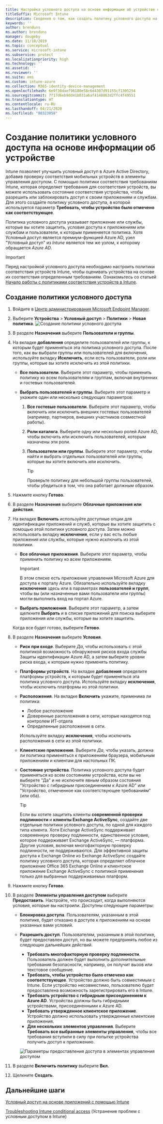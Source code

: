 ```yaml
---
title: Настройка условного доступа на основе информации об устройстве с помощью Intune
titleSuffix: Microsoft Intune
description: Сведения о том, как создать политику условного доступа на основе информации об устройстве в зависимости от политик управления мобильными приложениями и соответствия устройств Microsoft Intune.
keywords: ''
author: brenduns
ms.author: brenduns
manager: dougeby
ms.date: 11/18/2019
ms.topic: conceptual
ms.service: microsoft-intune
ms.subservice: protect
ms.localizationpriority: high
ms.technology: ''
ms.assetid: ''
ms.reviewer: ''
ms.suite: ems
ms.custom: intune-azure
ms.collection: M365-identity-device-management
ms.openlocfilehash: 6e9f30daef96180e58c6d4307d91155cf1305254
ms.sourcegitcommit: 7f17d6eb9dd41b031a6af4148863d2ffc4f49551
ms.translationtype: HT
ms.contentlocale: ru-RU
ms.lasthandoff: 04/21/2020
ms.locfileid: "80323058"
---
```

# <a name="create-a-device-based-conditional-access-policy"></a>Создание политики условного доступа на основе информации об устройстве

Intune позволяет улучшить условный доступ в Azure Active Directory, добавив проверку соответствия мобильных устройств в элементы управления доступом. С помощью политики соответствия требованиям Intune, которая определяет требования для соответствия устройств, вы можете использовать состояние соответствия устройства, чтобы разрешить или заблокировать доступ к своим приложениям и службам. Для этого создайте политику условного доступа, в которой используется параметр **Требовать, чтобы устройство было отмечено как соответствующее**.

Политика условного доступа указывает приложение или службы, которые вы хотите защитить, условия доступа к приложениям или службам и пользователи, к которым применяется политика. Хотя Условный доступ является премиум-функцией Azure AD, узел "Условный доступ" из *Intune* является тем же узлом, к которому обращается *Azure AD*.

> [!IMPORTANT]
> Перед настройкой условного доступа необходимо настроить политики соответствия устройств Intune, чтобы оценивать устройства на основе их соответствия определенным требованиям. Ознакомьтесь со статьей [Начало работы с политиками соответствия устройств в Intune](device-compliance-get-started.md).

## <a name="create-conditional-access-policy"></a>Создание политики условного доступа

1. Войдите в [Центр администрирования Microsoft Endpoint Manager](https://go.microsoft.com/fwlink/?linkid=2109431).

2. Выберите **Устройства** > **Условный доступ** > **Политики** > **Новая политика**.
  ![Создание политики условного доступа](./media/create-conditional-access-intune/create-ca.png)

3. В разделе **Назначения** выберите **Пользователи и группы**.

4. На вкладке **добавления** определите пользователей или группы, к которым будет применяться эта политика условного доступа. После того, как вы выбрали группы или пользователей для включения, используйте вкладку **Исключить**, если есть пользователи, роли или группы, которые вы хотите исключить из этой политики.

   - **Все пользователи**. Выберите этот параметр, чтобы применить политику ко всем пользователям и группам, включая внутренних и гостевых пользователей.

   - **Выбрать пользователей и группы**. Выберите этот параметр и укажите один или несколько следующих параметров:
  
     1. **Все гостевые пользователи**. Выберите этот параметр, чтобы включить или исключить внешних гостевых пользователей (например, партнеров, внешних участников совместной работы).

     2. **Роли каталога**. Выберите одну или несколько ролей Azure AD, чтобы включить или исключить пользователей, которым назначены эти роли.

     3. **Пользователи или группы**. Выберите этот параметр, чтобы найти и выбрать отдельных пользователей или группы, которые вы хотите включить или исключить.

        > [!TIP]
        > Проверьте политику для небольшой группы пользователей, чтобы убедиться в том, что она работает должным образом.

5. Нажмите кнопку **Готово**.

6. В разделе **Назначения** выберите **Облачные приложения или действия**.

7. На вкладке **Включить** используйте доступные опции для идентификации приложений и служб, которые вы хотите защитить с помощью этой политики условного доступа. Затем можно использовать вкладку **исключения**, если у вас есть любые приложения или службы, которые нужно исключить из этой политики.

   - **Все облачные приложения**. Выберите этот параметр, чтобы применить политику ко всем приложениям.
     > [!IMPORTANT]
     > В этом списке есть приложение управления Microsoft Azure для доступа к порталу Azure. Обязательно используйте вкладку **исключения** здесь или в параметрах **пользователей и групп**, чтобы вы (или назначенные вами пользователи или группы) могли выполнить вход на портал Azure. 

   - **Выбрать приложения**. Выберите этот параметр, а затем щелкните **Выбрать** и в списке приложений для поиска выберите приложения или службы, которые вы хотите защитить.

   Когда все будет готово, выберите **Готово**.

8. В разделе **Назначения** выберите **Условия**.

   - **Риск при входе**. Выберите *Да*, чтобы использовать с этой политикой возможность обнаружения рисков входа службы Защиты идентификации Azure AD, а затем выберите уровни риска входа, к которым нужно применять политику.

   - **Платформы устройств**. На вкладке **добавления** определите платформы устройств, к которым будет применяться эта политика условного доступа. Используйте вкладку **исключения**, чтобы исключить платформы из этой политики.

   - **Расположения**. На вкладке **Включить** укажите, применима ли политика:
     - Любое расположение
     - Доверенные расположения в сети, которые находятся под контролем ИТ-отдела
     - Определенные расположение в сети.

     Используйте вкладку **исключения**, чтобы исключить расположения в сети из этой политики.

   - **Клиентские приложения**. Выберите *Да*, чтобы указать, должна ли политика применяться к приложениям браузера, мобильным приложениям и клиентам для настольных ПК.

   - **Состояние устройства**. Политика условного доступа будет применяться ко всем состояниям устройства, если вы не выберете "Да" и не исключите явным образом состояния "Устройство с гибридным присоединением к Azure AD" или "Устройство, отмеченное как соответствующее требованиям" (или оба).

     > [!TIP]
     > Если вы хотите защитить клиенты **современной проверки подлинности** и **клиенты Exchange ActiveSync**, создайте две отдельные политики условного доступа, по одной для каждого типа клиента. Хотя Exchange ActiveSync поддерживает современную проверку подлинности, единственное условие, которое поддерживает Exchange ActiveSync, — платформа. Другие условия, включая многофакторную проверку подлинности, не поддерживаются. Для эффективной защиты доступа к Exchange Online из Exchange ActiveSync создайте политику условного доступа, которая определяет облачное приложение Office 365 Exchange Online и клиентское приложение Exchange ActiveSync с политикой применения только для выбранных поддерживаемых платформ.

9. Нажмите кнопку **Готово**.

10. В разделе **Элементы управления доступом** выберите **Предоставить**. Настройте, что происходит, когда выполняются условия, которые вы настроили.  Доступны следующие параметры:

    - **Блокировка доступа**. Пользователям, указанным в этой политике, будет отказано в доступе к приложениям на основе указанных вами условий.
    - **Разрешить доступ**. Пользователям, указанным в этой политике, будет предоставлен доступ, но вы можете предпринять любое из следующих дальнейших действий.
      - **Требовать многофакторную проверку подлинности**. Пользователь должен будет выполнить дополнительные требования безопасности, например, он получит вызов или текстовое сообщение.
      - **Требовать, чтобы устройство было отмечено как соответствующее**. Устройство должно быть совместимым с Intune. Если устройство несовместимо, пользователю будет предоставлена возможность зарегистрировать его в Intune.
      - **Требовать устройство с гибридным присоединением к Azure AD**. Устройства должны быть гибридными устройствами, присоединенными к Azure AD.
      - **Требовать утвержденное клиентское приложение**. Устройство должно использовать утвержденные клиентские приложения. 
      - **Для нескольких элементов управления**. Выберите **Требовать все выбранные элементы управления**, чтобы все требования вступили в силу при попытке устройства получить доступ к приложению.

      ![Параметры предоставления доступа в элементах управления доступом](./media/create-conditional-access-intune/create-ca-grant-access-settings.png)

11. В разделе **Включить политику** выберите **Вкл.**

12. Щелкните **Создать**.

## <a name="next-steps"></a>Дальнейшие шаги

[Условный доступ на основе приложений с помощью Intune](app-based-conditional-access-intune.md)

[Troubleshooting Intune conditional access](https://support.microsoft.com/help/4456106) (Устранение проблем с условным доступом в Intune)
